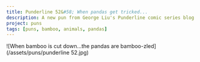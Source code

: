 ```yaml
---
title: Punderline 52&#58; When pandas get tricked...
description: A new pun from George Liu's Punderline comic series blog
project: puns
tags: [puns, bamboo, animals, pandas]
---
```


![When bamboo is cut down...the pandas are bamboo-zled](/assets/puns/punderline 52.jpg)
